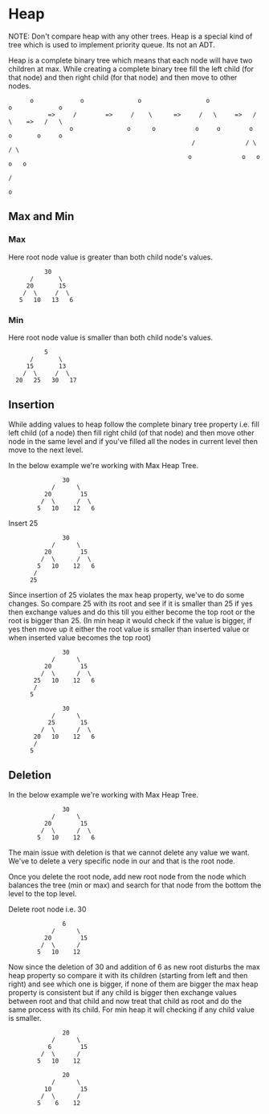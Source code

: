 # Heap

NOTE: Don't compare heap with any other trees. Heap is a special kind of tree which is used to implement priority queue. Its not an ADT.

Heap is a complete binary tree which means that each node will have two children at max. While creating a complete binary tree fill the left child (for that node) and then right child (for that node) and then move to other nodes.

```text
      o             o               o                  o              o             o
           =>     /        =>     /    \      =>     /   \     =>   /   \    =>   /   \
                 o               o      o           o     o        o     o       o     o
                                                   /              / \           / \
                                                  o              o   o         o   o
                                                                              /
                                                                             o
```

## Max and Min

### Max

Here root node value is greater than both child node's values.

```text
          30
      /       \
     20       15
    /  \     /  \
   5   10   13   6
```

### Min

Here root node value is smaller than both child node's values.

```text
          5
      /       \
     15       13
    /  \     /  \
  20   25   30   17
```

## Insertion

While adding values to heap follow the complete binary tree property i.e. fill left child (of a node) then fill right child (of that node) and then move other node in the same level and if you've filled all the nodes in current level then move to the next level.

In the below example we're working with Max Heap Tree.

```text
               30
            /      \
          20        15
         /  \      /  \
        5   10    12   6
```

Insert 25

```text
               30
            /      \
          20        15
         /  \      /  \
        5   10    12   6
       /
      25
```

Since insertion of 25 violates the max heap property, we've to do some changes. So compare 25 with its root and see if it is smaller than 25 if yes then exchange values and do this till you either become the top root or the root is bigger than 25. (In min heap it would check if the value is bigger, if yes then move up it either the root value is smaller than inserted value or when inserted value becomes the top root)

```text
               30
            /      \
          20        15
         /  \      /  \
       25   10    12   6
       /
      5
```

```text
               30
            /      \
           25       15
         /  \      /  \
       20   10    12   6
       /
      5
```

## Deletion

In the below example we're working with Max Heap Tree.

```text
               30
            /      \
          20        15
         /  \      /  \
        5   10    12   6
```

The main issue with deletion is that we cannot delete any value we want. We've to delete a very specific node in our and that is the root node.

Once you delete the root node, add new root node from the node which balances the tree (min or max) and search for that node from the bottom the level to the top level.

Delete root node i.e. 30

```text
               6
            /      \
          20        15
         /  \      /
        5   10    12
```

Now since the deletion of 30 and addition of 6 as new root disturbs the max heap property so compare it with its children (starting from left and then right) and see which one is bigger, if none of them are bigger the max heap property is consistent but if any child is bigger then exchange values between root and that child and now treat that child as root and do the same process with its child. For min heap it will checking if any child value is smaller.

```text
               20
            /      \
           6        15
         /  \      /
        5   10    12
```

```text
               20
            /      \
          10        15
         /  \      /
        5    6    12
```
